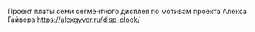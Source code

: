 Проект платы семи сегментного дисплея по мотивам проекта Алекса Гайвера https://alexgyver.ru/disp-clock/
